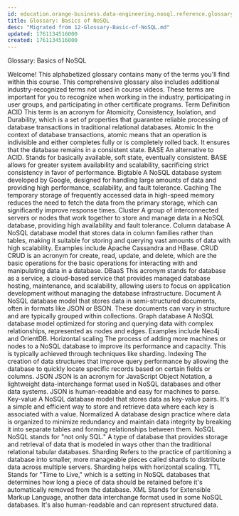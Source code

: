 ```yaml
---
id: education.orange-business.data-engineering.nosql.reference.glossary-basic
title: Glossary: Basics of NoSQL
desc: "Migrated from 12-Glossary-Basic-of-NoSQL.md"
updated: 1761134516000
created: 1761134516000
---
```


Glossary: Basics of NoSQL

Welcome! This alphabetized glossary contains many of the terms you'll find within this course. This comprehensive glossary also includes additional industry-recognized terms not used in course videos. These terms are important for you to recognize when working in the industry, participating in user groups, and participating in other certificate programs.
Term 	Definition
ACID 	This term is an acronym for Atomicity, Consistency, Isolation, and Durability, which is a set of properties that guarantee reliable processing of database transactions in traditional relational databases.
Atomic 	In the context of database transactions, atomic means that an operation is indivisible and either completes fully or is completely rolled back. It ensures that the database remains in a consistent state.
BASE 	An alternative to ACID. Stands for basically available, soft state, eventually consistent. BASE allows for greater system availability and scalability, sacrificing strict consistency in favor of performance.
Bigtable 	A NoSQL database system developed by Google, designed for handling large amounts of data and providing high performance, scalability, and fault tolerance.
Caching 	The temporary storage of frequently accessed data in high-speed memory reduces the need to fetch the data from the primary storage, which can significantly improve response times.
Cluster 	A group of interconnected servers or nodes that work together to store and manage data in a NoSQL database, providing high availability and fault tolerance.
Column database 	A NoSQL database model that stores data in column families rather than tables, making it suitable for storing and querying vast amounts of data with high scalability. Examples include Apache Cassandra and HBase.
CRUD 	CRUD is an acronym for create, read, update, and delete, which are the basic operations for the basic operations for interacting with and manipulating data in a database.
DBaaS 	This acronym stands for database as a service, a cloud-based service that provides managed database hosting, maintenance, and scalability, allowing users to focus on application development without managing the database infrastructure.
Document 	A NoSQL database model that stores data in semi-structured documents, often in formats like JSON or BSON. These documents can vary in structure and are typically grouped within collections.
Graph database 	A NoSQL database model optimized for storing and querying data with complex relationships, represented as nodes and edges. Examples include Neo4j and OrientDB.
Horizontal scaling 	The process of adding more machines or nodes to a NoSQL database to improve its performance and capacity. This is typically achieved through techniques like sharding.
Indexing 	The creation of data structures that improve query performance by allowing the database to quickly locate specific records based on certain fields or columns.
JSON 	JSON is an acronym for JavaScript Object Notation, a lightweight data-interchange format used in NoSQL databases and other data systems. JSON is human-readable and easy for machines to parse.
Key-value 	A NoSQL database model that stores data as key-value pairs. It's a simple and efficient way to store and retrieve data where each key is associated with a value.
Normalized 	A database design practice where data is organized to minimize redundancy and maintain data integrity by breaking it into separate tables and forming relationships between them.
NoSQL 	NoSQL stands for "not only SQL." A type of database that provides storage and retrieval of data that is modeled in ways other than the traditional relational tabular databases.
Sharding 	Refers to the practice of partitioning a database into smaller, more manageable pieces called shards to distribute data across multiple servers. Sharding helps with horizontal scaling.
TTL 	Stands for "Time to Live," which is a setting in NoSQL databases that determines how long a piece of data should be retained before it's automatically removed from the database.
XML 	Stands for Extensible Markup Language, another data interchange format used in some NoSQL databases. It's also human-readable and can represent structured data.